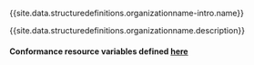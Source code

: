 {{site.data.structuredefinitions.organizationname-intro.name}}

{{site.data.structuredefinitions.organizationname.description}}

#### Conformance resource variables defined [here](http://wiki.hl7.org/index.php?title=IG_Publisher_Documentation#Jekyll)
